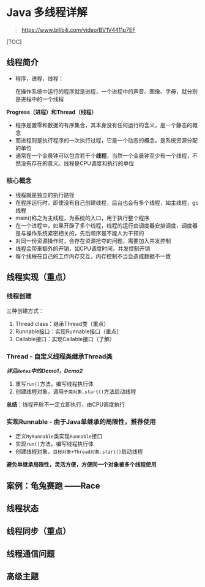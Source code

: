 # Java 多线程详解

> https://www.bilibili.com/video/BV1V4411p7EF
>

[TOC]

## 线程简介

- 程序，进程，线程：

  在操作系统中运行的程序就是进程，一个进程中的声音、图像、字母，就分别是进程中的一个线程

**Progress（进程）**和**Thread（线程）**

- 程序是置零和数据的有序集合，其本身没有任何运行的含义，是一个静态的概念
- 而进程则是执行程序的一次执行过程，它是一个动态的概念。是系统资源分配的单位
- 通常在一个金晨钟可以包含若干个**线程**，当然一个金晨钟至少有一个线程，不然没有存在的意义。线程是CPU调度和执行的单位

### 核心概念

- 线程就是独立的执行路径
- 在程序运行时，即使没有自己创建线程，后台也会有多个线程，如主线程，gc线程
- main()称之为主线程，为系统的入口，用于执行整个程序
- 在一个进程中，如果开辟了多个线程，线程的运行由调度器安排调度，调度器是与操作系统紧密相关的，先后顺序是不能人为干预的
- 对同一份资源操作时，会存在资源抢夺的问题，需要加入并发控制
- 线程会带来额外的开销，如CPU调度时间，并发控制开销
- 每个线程在自己的工作内存交互，内存控制不当会造成数据不一致



## 线程实现（重点）

### 线程创建

三种创建方式：

1. Thread class：继承Thread类（重点）
2. Runnable接口：实现Runnable接口（重点）
3. Callable接口：实现Callable接口（了解）



### Thread - 自定义线程类继承**Thread类**

***详见`Notes`中的Demo1，Demo2***

1. 重写`run()`方法，编写线程执行体
2. 创建线程对象，调用`子类对象.start()`方法启动线程

**总结**：线程开启不一定立即执行，由CPU调度执行



### 实现Runnable - 由于Java单继承的局限性，推荐使用

- 定义`MyRunnable`类实现`Runnable`接口
- 实现`run()`方法，编写线程执行体
- 创建线程对象，`目标对象+Thread对象.start()`启动线程

**避免单继承局限性，灵活方便，方便同一个对象被多个线程使用**



## 案例：龟兔赛跑 ——Race



## 线程状态

## 线程同步（重点）

## 线程通信问题

## 高级主题

